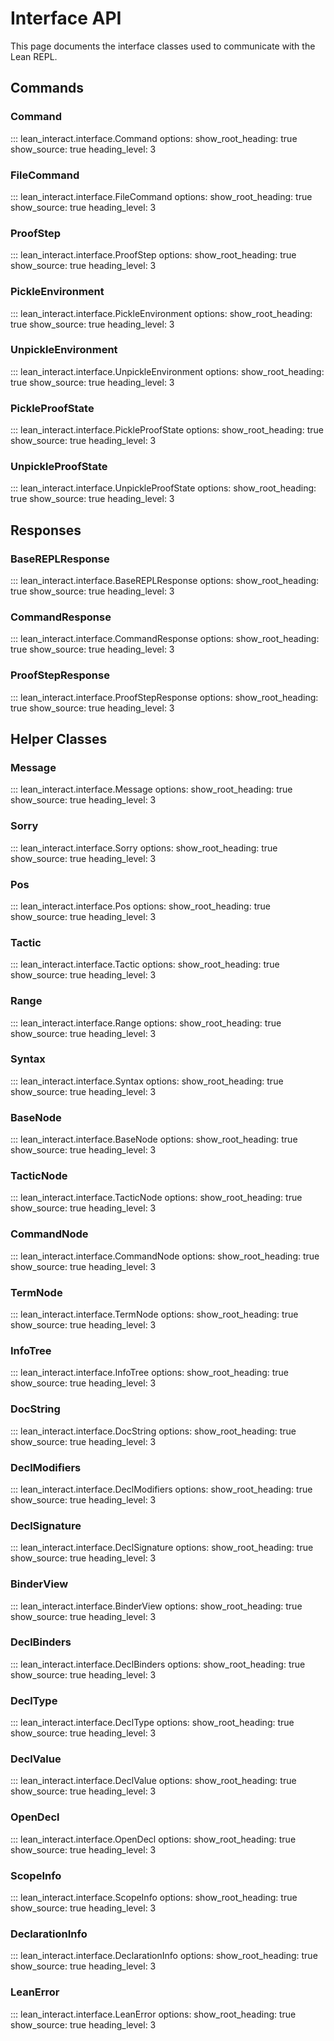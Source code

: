 # Interface API

This page documents the interface classes used to communicate with the Lean REPL.

## Commands

### Command

::: lean_interact.interface.Command
    options:
      show_root_heading: true
      show_source: true
      heading_level: 3

### FileCommand

::: lean_interact.interface.FileCommand
    options:
      show_root_heading: true
      show_source: true
      heading_level: 3

### ProofStep

::: lean_interact.interface.ProofStep
    options:
      show_root_heading: true
      show_source: true
      heading_level: 3

### PickleEnvironment

::: lean_interact.interface.PickleEnvironment
    options:
      show_root_heading: true
      show_source: true
      heading_level: 3

### UnpickleEnvironment

::: lean_interact.interface.UnpickleEnvironment
    options:
      show_root_heading: true
      show_source: true
      heading_level: 3

### PickleProofState

::: lean_interact.interface.PickleProofState
    options:
      show_root_heading: true
      show_source: true
      heading_level: 3

### UnpickleProofState

::: lean_interact.interface.UnpickleProofState
    options:
      show_root_heading: true
      show_source: true
      heading_level: 3

## Responses

### BaseREPLResponse

::: lean_interact.interface.BaseREPLResponse
    options:
      show_root_heading: true
      show_source: true
      heading_level: 3

### CommandResponse

::: lean_interact.interface.CommandResponse
    options:
      show_root_heading: true
      show_source: true
      heading_level: 3

### ProofStepResponse

::: lean_interact.interface.ProofStepResponse
    options:
      show_root_heading: true
      show_source: true
      heading_level: 3

## Helper Classes

### Message

::: lean_interact.interface.Message
    options:
      show_root_heading: true
      show_source: true
      heading_level: 3

### Sorry

::: lean_interact.interface.Sorry
    options:
      show_root_heading: true
      show_source: true
      heading_level: 3

### Pos

::: lean_interact.interface.Pos
    options:
      show_root_heading: true
      show_source: true
      heading_level: 3

### Tactic

::: lean_interact.interface.Tactic
    options:
      show_root_heading: true
      show_source: true
      heading_level: 3

### Range

::: lean_interact.interface.Range
    options:
      show_root_heading: true
      show_source: true
      heading_level: 3

### Syntax

::: lean_interact.interface.Syntax
    options:
      show_root_heading: true
      show_source: true
      heading_level: 3

### BaseNode

::: lean_interact.interface.BaseNode
    options:
      show_root_heading: true
      show_source: true
      heading_level: 3

### TacticNode

::: lean_interact.interface.TacticNode
    options:
      show_root_heading: true
      show_source: true
      heading_level: 3

### CommandNode

::: lean_interact.interface.CommandNode
    options:
      show_root_heading: true
      show_source: true
      heading_level: 3

### TermNode

::: lean_interact.interface.TermNode
    options:
      show_root_heading: true
      show_source: true
      heading_level: 3

### InfoTree

::: lean_interact.interface.InfoTree
    options:
      show_root_heading: true
      show_source: true
      heading_level: 3

### DocString

::: lean_interact.interface.DocString
    options:
      show_root_heading: true
      show_source: true
      heading_level: 3

### DeclModifiers

::: lean_interact.interface.DeclModifiers
    options:
      show_root_heading: true
      show_source: true
      heading_level: 3

### DeclSignature

::: lean_interact.interface.DeclSignature
    options:
      show_root_heading: true
      show_source: true
      heading_level: 3

### BinderView

::: lean_interact.interface.BinderView
    options:
      show_root_heading: true
      show_source: true
      heading_level: 3

### DeclBinders

::: lean_interact.interface.DeclBinders
    options:
      show_root_heading: true
      show_source: true
      heading_level: 3

### DeclType

::: lean_interact.interface.DeclType
    options:
      show_root_heading: true
      show_source: true
      heading_level: 3

### DeclValue

::: lean_interact.interface.DeclValue
    options:
      show_root_heading: true
      show_source: true
      heading_level: 3

### OpenDecl

::: lean_interact.interface.OpenDecl
    options:
      show_root_heading: true
      show_source: true
      heading_level: 3

### ScopeInfo

::: lean_interact.interface.ScopeInfo
    options:
      show_root_heading: true
      show_source: true
      heading_level: 3

### DeclarationInfo

::: lean_interact.interface.DeclarationInfo
    options:
      show_root_heading: true
      show_source: true
      heading_level: 3

### LeanError

::: lean_interact.interface.LeanError
    options:
      show_root_heading: true
      show_source: true
      heading_level: 3
